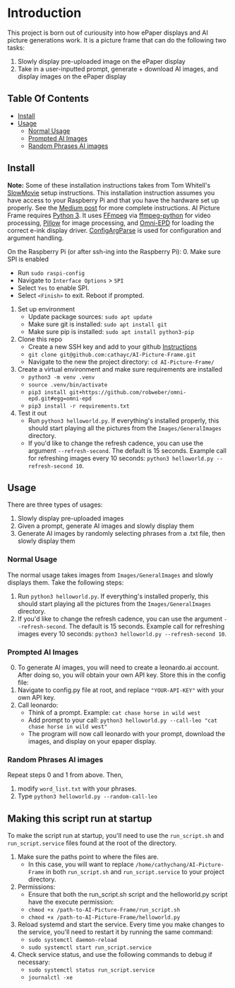 # Introduction

This project is born out of curiousity into how ePaper displays and AI picture generations work. It is a picture frame that can do the following two tasks:
1. Slowly display pre-uploaded image on the ePaper display
2. Take in a user-inputted prompt, generate + download AI images, and display images on the ePaper display

## Table Of Contents

- [Install](#install)
- [Usage](#usage)
  - [Normal Usage](#normal-usage)
  - [Prompted AI Images](#prompted-ai-images)
  - [Random Phrases AI images](#random-phrases-ai-images)

## Install

**Note:** Some of these installation instructions takes from Tom Whitell's [SlowMovie](https://github.com/TomWhitwell/SlowMovie) setup instructions. This installation instruction assumes you have access to your Raspberry Pi and that you have the hardware set up properly. See the [Medium post](https://debugger.medium.com/how-to-build-a-very-slow-movie-player-in-2020-c5745052e4e4) for more complete instructions. AI Picture Frame requires [Python 3](https://www.python.org). It uses [FFmpeg](https://ffmpeg.org) via [ffmpeg-python](https://github.com/kkroening/ffmpeg-python) for video processing, [Pillow](https://python-pillow.org) for image processing, and [Omni-EPD](https://github.com/robweber/omni-epd) for loading the correct e-ink display driver. [ConfigArgParse](https://github.com/bw2/ConfigArgParse) is used for configuration and argument handling.

On the Raspberry Pi (or after ssh-ing into the Raspberry Pi):
0. Make sure SPI is enabled
   * Run `sudo raspi-config`
   * Navigate to `Interface Options` > `SPI`
   * Select `Yes` to enable SPI.
   * Select `<Finish>` to exit. Reboot if prompted.
1. Set up environment
   * Update package sources: `sudo apt update`
   * Make sure git is installed: `sudo apt install git`
   * Make sure pip is installed: `sudo apt install python3-pip`
2. Clone this repo
   * Create a new SSH key and add to your github [Instructions](https://phoenixnap.com/kb/git-clone-ssh)
   * `git clone git@github.com:cathayc/AI-Picture-Frame.git`
   * Navigate to the new the project directory: `cd AI-Picture-Frame/`
4. Create a virtual environment and make sure requirements are installed
   * `python3 -m venv .venv`
   * `source .venv/bin/activate`
   * `pip3 install git+https://github.com/robweber/omni-epd.git#egg=omni-epd`
   * `pip3 install -r requirements.txt`
5. Test it out
   * Run `python3 helloworld.py`. If everything's installed properly, this should start playing all the pictures from the `Images/GeneralImages` directory.
   * If you'd like to change the refresh cadence, you can use the argument `--refresh-second`. The default is 15 seconds. Example call for refreshing images every 10 seconds: `python3 helloworld.py --refresh-second 10`.

## Usage
There are three types of usages:
1. Slowly display pre-uploaded images
2. Given a prompt, generate AI images and slowly display them
3. Generate AI images by randomly selecting phrases from a .txt file, then slowly display them

### Normal Usage

The normal usage takes images from `Images/GeneralImages` and slowly displays them. Take the following steps:
1. Run `python3 helloworld.py`. If everything's installed properly, this should start playing all the pictures from the `Images/GeneralImages` directory.
2. If you'd like to change the refresh cadence, you can use the argument `--refresh-second`. The default is 15 seconds. Example call for refreshing images every 10 seconds: `python3 helloworld.py --refresh-second 10`.

### Prompted AI Images
0. To generate AI images, you will need to create a leonardo.ai account. After doing so, you will obtain your own API key. Store this in the config file:
1. Navigate to config.py file at root, and replace `"YOUR-API-KEY"` with your own API key.
2. Call leonardo:
   * Think of a prompt. Example: `cat chase horse in wild west`
   * Add prompt to your call: `python3 helloworld.py --call-leo "cat chase horse in wild west"`
   * The program will now call leonardo with your prompt, download the images, and display on your epaper display.

### Random Phrases AI images
Repeat steps 0 and 1 from above. Then, 
1. modify `word_list.txt` with your phrases.
2. Type `python3 helloworld.py --random-call-leo`

## Making this script run at startup

To make the script run at startup, you'll need to use the `run_script.sh` and `run_script.service` files found at the root of the directory.

1. Make sure the paths point to where the files are.
   * In this case, you will want to replace `/home/cathychang/AI-Picture-Frame` in both `run_script.sh` and `run_script.service` to your project directory.
2. Permissions:
   * Ensure that both the run_script.sh script and the helloworld.py script have the execute permission:
   * `chmod +x /path-to-AI-Picture-Frame/run_script.sh`
   * `chmod +x /path-to-AI-Picture-Frame/helloworld.py`
3. Reload systemd and start the service. Every time you make changes to the service, you'll need to restart it by running the same command:
   * `sudo systemctl daemon-reload`
   * `sudo systemctl start run_script.service`
4. Check service status, and use the following commands to debug if necessary:
   * `sudo systemctl status run_script.service`
   * `journalctl -xe`



